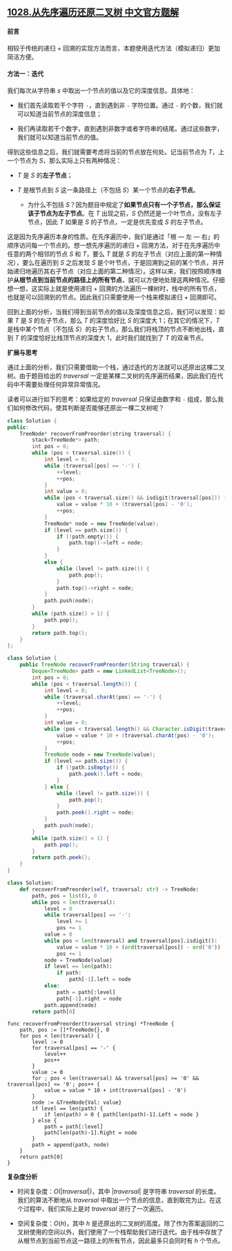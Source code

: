## [1028.从先序遍历还原二叉树 中文官方题解](https://leetcode.cn/problems/recover-a-tree-from-preorder-traversal/solutions/100000/cong-xian-xu-bian-li-huan-yuan-er-cha-shu-by-leetc)

#### 前言

相较于传统的递归 + 回溯的实现方法而言，本题使用迭代方法（模拟递归）更加简洁方便。

#### 方法一：迭代

我们每次从字符串 $s$ 中取出一个节点的值以及它的深度信息。具体地：

- 我们首先读取若干个字符 `-`，直到遇到非 `-` 字符位置。通过 `-` 的个数，我们就可以知道当前节点的深度信息；

- 我们再读取若干个数字，直到遇到非数字或者字符串的结尾。通过这些数字，我们就可以知道当前节点的值。

得到这些信息之后，我们就需要考虑将当前的节点放在何处。记当前节点为 $T$，上一个节点为 $S$，那么实际上只有两种情况：

- $T$ 是 $S$ 的**左子节点**；

- $T$ 是根节点到 $S$ 这一条路径上（不包括 $S$）某一个节点的**右子节点**。

    - 为什么不包括 $S$？因为题目中规定了**如果节点只有一个子节点，那么保证该子节点为左子节点**。在 $T$ 出现之前，$S$ 仍然还是一个叶节点，没有左子节点，因此 $T$ 如果是 $S$ 的子节点，一定是优先变成 $S$ 的左子节点。

这是因为先序遍历本身的性质。在先序遍历中，我们是通过「根 — 左 — 右」的顺序访问每一个节点的。想一想先序遍历的递归 + 回溯方法，对于在先序遍历中任意的两个相邻的节点 $S$ 和 $T$，要么 $T$ 就是 $S$ 的左子节点（对应上面的第一种情况），要么在遍历到 $S$ 之后发现 $S$ 是个叶节点，于是回溯到之前的某个节点，并开始递归地遍历其右子节点（对应上面的第二种情况）。这样以来，我们按照顺序维护**从根节点到当前节点的路径上的所有节点**，就可以方便地处理这两种情况。仔细想一想，这实际上就是使用递归 + 回溯的方法遍历一棵树时，栈中的所有节点，也就是可以回溯到的节点。因此我们只需要使用一个栈来模拟递归 + 回溯即可。

回到上面的分析，当我们得到当前节点的值以及深度信息之后，我们可以发现：如果 $T$ 是 $S$ 的左子节点，那么 $T$ 的深度恰好比 $S$ 的深度大 $1$；在其它的情况下，$T$ 是栈中某个节点（不包括 $S$）的右子节点，那么我们将栈顶的节点不断地出栈，直到 $T$ 的深度恰好比栈顶节点的深度大 $1$，此时我们就找到了 $T$ 的双亲节点。

**扩展与思考**

通过上面的分析，我们只需要借助一个栈，通过迭代的方法就可以还原出这棵二叉树。由于题目给出的 $\textit{traversal}$ 一定是某棵二叉树的先序遍历结果，因此我们在代码中不需要处理任何异常异常情况。

读者可以进行如下的思考：如果给定的 $\textit{traversal}$ 只保证由数字和 `-` 组成，那么我们如何修改代码，使其判断是否能够还原出一棵二叉树呢？

```C++ [sol1-C++]
class Solution {
public:
    TreeNode* recoverFromPreorder(string traversal) {
        stack<TreeNode*> path;
        int pos = 0;
        while (pos < traversal.size()) {
            int level = 0;
            while (traversal[pos] == '-') {
                ++level;
                ++pos;
            }
            int value = 0;
            while (pos < traversal.size() && isdigit(traversal[pos])) {
                value = value * 10 + (traversal[pos] - '0');
                ++pos;
            }
            TreeNode* node = new TreeNode(value);
            if (level == path.size()) {
                if (!path.empty()) {
                    path.top()->left = node;
                }
            }
            else {
                while (level != path.size()) {
                    path.pop();
                }
                path.top()->right = node;
            }
            path.push(node);
        }
        while (path.size() > 1) {
            path.pop();
        }
        return path.top();
    }
};
```

```Java [sol1-Java]
class Solution {
    public TreeNode recoverFromPreorder(String traversal) {
        Deque<TreeNode> path = new LinkedList<TreeNode>();
        int pos = 0;
        while (pos < traversal.length()) {
            int level = 0;
            while (traversal.charAt(pos) == '-') {
                ++level;
                ++pos;
            }
            int value = 0;
            while (pos < traversal.length() && Character.isDigit(traversal.charAt(pos))) {
                value = value * 10 + (traversal.charAt(pos) - '0');
                ++pos;
            }
            TreeNode node = new TreeNode(value);
            if (level == path.size()) {
                if (!path.isEmpty()) {
                    path.peek().left = node;
                }
            } else {
                while (level != path.size()) {
                    path.pop();
                }
                path.peek().right = node;
            }
            path.push(node);
        }
        while (path.size() > 1) {
            path.pop();
        }
        return path.peek();
    }
}
```

```Python [sol1-Python3]
class Solution:
    def recoverFromPreorder(self, traversal: str) -> TreeNode:
        path, pos = list(), 0
        while pos < len(traversal):
            level = 0
            while traversal[pos] == '-':
                level += 1
                pos += 1
            value = 0
            while pos < len(traversal) and traversal[pos].isdigit():
                value = value * 10 + (ord(traversal[pos]) - ord('0'))
                pos += 1
            node = TreeNode(value)
            if level == len(path):
                if path:
                    path[-1].left = node
            else:
                path = path[:level]
                path[-1].right = node
            path.append(node)
        return path[0]
```

```golang [sol1-Golang]
func recoverFromPreorder(traversal string) *TreeNode {
    path, pos := []*TreeNode{}, 0
    for pos < len(traversal) {
        level := 0
        for traversal[pos] == '-' {
            level++
            pos++
        }
        value := 0
        for ; pos < len(traversal) && traversal[pos] >= '0' && traversal[pos] <= '9'; pos++ {
            value = value * 10 + int(traversal[pos] - '0')
        }
        node := &TreeNode{Val: value}
        if level == len(path) {
            if len(path) > 0 { path[len(path)-1].Left = node }
        } else {
            path = path[:level]
            path[len(path)-1].Right = node
        }
        path = append(path, node)
    }
    return path[0]
}
```

**复杂度分析**

- 时间复杂度：$O(|\textit{traversal}|)$，其中 $|\textit{traversal}|$ 是字符串 $\textit{traversal}$ 的长度。我们的算法不断地从 $\textit{traversal}$ 中取出一个节点的信息，直到取完为止。在这个过程中，我们实际上是对 $\textit{traversal}$ 进行了一次遍历。

- 空间复杂度：$O(h)$，其中 $h$ 是还原出的二叉树的高度。除了作为答案返回的二叉树使用的空间以外，我们使用了一个栈帮助我们进行迭代。由于栈中存放了从根节点到当前节点这一路径上的所有节点，因此最多只会同时有 $h$ 个节点。